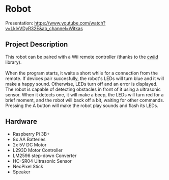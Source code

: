 # Robot
Presentation: https://www.youtube.com/watch?v=LkIvVDyR32E&ab_channel=Witkas <br>
## Project Description
This robot can be paired with a Wii remote controller (thanks to the [cwiid](https://github.com/azzra/python3-wiimote) library). <br><br>
When the program starts, it waits a short while for a connection from the remote. If devices pair succesfully, the robot's LEDs will turn blue and it will make a happy sound. Otherwise, LEDs turn off and an error is displayed. <br> 
The robot is capable of detecting obstacles in front of it using a ultrasonic sensor. When it detects one, it will make a beep, the LEDs will turn red for a brief moment, and the robot will back off a bit, waiting for other commands. <br>
Pressing the A button will make the robot play sounds and flash its LEDs.
## Hardware
* Raspberry Pi 3B+
* 8x AA Batteries
* 2x 5V DC Motor
* L293D Motor Controller
* LM2596 step-down Converter
* HC-SR04 Ultrasonic Sensor
* NeoPixel Stick
* Speaker
